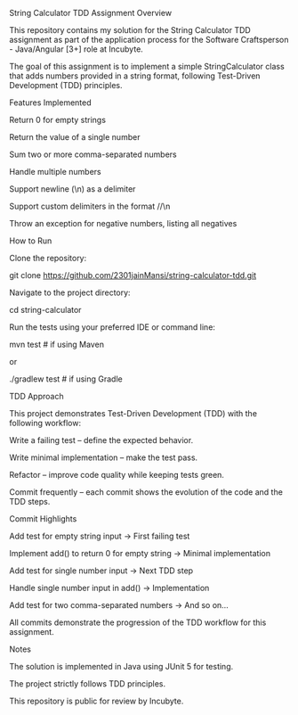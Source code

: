 String Calculator TDD Assignment
Overview

This repository contains my solution for the String Calculator TDD assignment as part of the application process for the Software Craftsperson - Java/Angular [3+] role at Incubyte.

The goal of this assignment is to implement a simple StringCalculator class that adds numbers provided in a string format, following Test-Driven Development (TDD) principles.

Features Implemented

Return 0 for empty strings

Return the value of a single number

Sum two or more comma-separated numbers

Handle multiple numbers

Support newline (\n) as a delimiter

Support custom delimiters in the format //<delimiter>\n<numbers>

Throw an exception for negative numbers, listing all negatives

How to Run

Clone the repository:

git clone <https://github.com/2301jainMansi/string-calculator-tdd.git>

Navigate to the project directory:

cd string-calculator

Run the tests using your preferred IDE or command line:

mvn test   # if using Maven

or

./gradlew test   # if using Gradle

TDD Approach

This project demonstrates Test-Driven Development (TDD) with the following workflow:

Write a failing test – define the expected behavior.

Write minimal implementation – make the test pass.

Refactor – improve code quality while keeping tests green.

Commit frequently – each commit shows the evolution of the code and the TDD steps.

Commit Highlights

Add test for empty string input → First failing test

Implement add() to return 0 for empty string → Minimal implementation

Add test for single number input → Next TDD step

Handle single number input in add() → Implementation

Add test for two comma-separated numbers → And so on…

All commits demonstrate the progression of the TDD workflow for this assignment.

Notes

The solution is implemented in Java using JUnit 5 for testing.

The project strictly follows TDD principles.

This repository is public for review by Incubyte.
